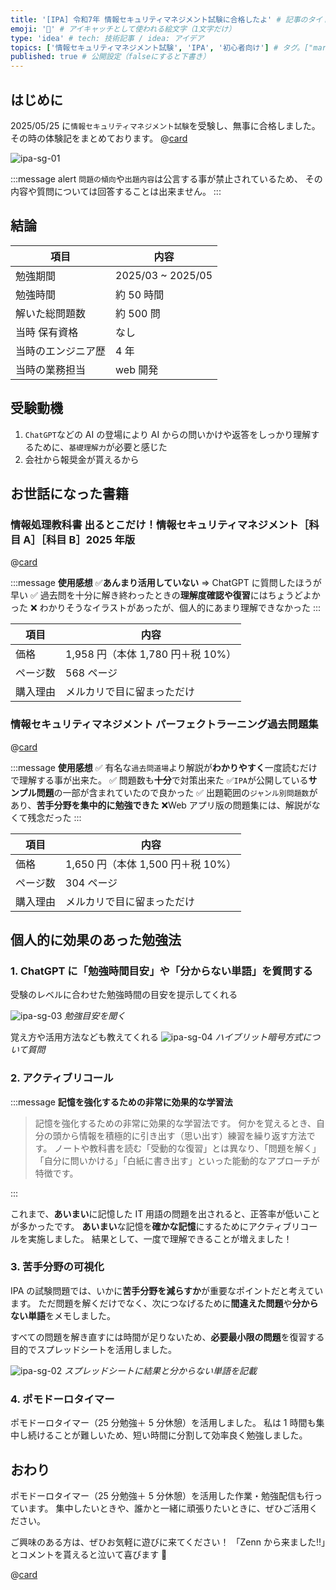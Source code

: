 ```yaml
---
title: '[IPA] 令和7年 情報セキュリティマネジメント試験に合格したよ' # 記事のタイトル
emoji: '💯' # アイキャッチとして使われる絵文字（1文字だけ）
type: 'idea' # tech: 技術記事 / idea: アイデア
topics: ['情報セキュリティマネジメント試験', 'IPA', '初心者向け'] # タグ。["markdown", "rust", "aws"]のように指定する
published: true # 公開設定（falseにすると下書き）
---
```


## はじめに

2025/05/25 に`情報セキュリティマネジメント試験`を受験し、無事に合格しました。
その時の体験記をまとめております。
@[card](https://www.ipa.go.jp/shiken/kubun/sg.html)

![ipa-sg-01](/images/articles/ipa-information-security-management-examination/ipa-sg-01.png)

:::message alert
`問題の傾向`や`出題内容`は公言する事が禁止されているため、
その内容や質問については回答することは出来ません。
:::

## 結論

| 項目               | 内容              |
| ------------------ | ----------------- |
| 勉強期間           | 2025/03 ~ 2025/05 |
| 勉強時間           | 約 50 時間        |
| 解いた総問題数     | 約 500 問         |
| 当時 保有資格      | なし              |
| 当時のエンジニア歴 | 4 年              |
| 当時の業務担当     | web 開発          |

## 受験動機

1. `ChatGPT`などの AI の登場により AI からの問いかけや返答をしっかり理解するために、`基礎理解力`が必要と感じた
2. 会社から報奨金が貰えるから

## お世話になった書籍

### 情報処理教科書 出るとこだけ！情報セキュリティマネジメント［科目 A］［科目 B］2025 年版

@[card](https://www.shoeisha.co.jp/book/detail/9784798188874)

:::message
**使用感想**
✅**あんまり活用していない** ⇒ ChatGPT に質問したほうが早い
✅ 過去問を十分に解き終わったときの**理解度確認や復習**にはちょうどよかった
❌ わかりそうなイラストがあったが、個人的にあまり理解できなかった
:::

| 項目     | 内容                              |
| -------- | --------------------------------- |
| 価格     | 1,958 円（本体 1,780 円＋税 10%） |
| ページ数 | 568 ページ                        |
| 購入理由 | メルカリで目に留まっただけ        |

### 情報セキュリティマネジメント パーフェクトラーニング過去問題集

@[card](https://gihyo.jp/book/2024/978-4-297-14556-9)

:::message
**使用感想**
✅ 有名な`過去問道場`より解説が**わかりやすく**一度読むだけで理解する事が出来た。
✅ 問題数も**十分**で対策出来た
✅`IPA`が公開している**サンプル問題**の一部が含まれていたので良かった
✅ 出題範囲の`ジャンル別問題数`があり、**苦手分野を集中的に勉強できた**
❌Web アプリ版の問題集には、解説がなくて残念だった
:::

| 項目     | 内容                              |
| -------- | --------------------------------- |
| 価格     | 1,650 円（本体 1,500 円＋税 10%） |
| ページ数 | 304 ページ                        |
| 購入理由 | メルカリで目に留まっただけ        |

## 個人的に効果のあった勉強法

### 1. ChatGPT に「勉強時間目安」や「分からない単語」を質問する

受験のレベルに合わせた勉強時間の目安を提示してくれる

![ipa-sg-03](/images/articles/ipa-information-security-management-examination/ipa-sg-03.png)
_勉強目安を聞く_

覚え方や活用方法なども教えてくれる
![ipa-sg-04](/images/articles/ipa-information-security-management-examination/ipa-sg-04.png)
_ハイブリット暗号方式について質問_

### 2. アクティブリコール

:::message
**記憶を強化するための非常に効果的な学習法**

> 記憶を強化するための非常に効果的な学習法です。
> 何かを覚えるとき、自分の頭から情報を積極的に引き出す（思い出す）練習を繰り返す方法です。
> ノートや教科書を読む「受動的な復習」とは異なり、「問題を解く」「自分に問いかける」「白紙に書き出す」といった能動的なアプローチが特徴です。

:::

これまで、**あいまい**に記憶した IT 用語の問題を出されると、正答率が低いことが多かったです。
**あいまい**な記憶を**確かな記憶**にするためにアクティブリコールを実施しました。
結果として、一度で理解できることが増えました！

### 3. 苦手分野の可視化

IPA の試験問題では、いかに**苦手分野を減らすか**が重要なポイントだと考えています。
ただ問題を解くだけでなく、次につなげるために**間違えた問題**や**分からない単語**をメモしました。

すべての問題を解き直すには時間が足りないため、**必要最小限の問題**を復習する目的でスプレッドシートを活用しました。

![ipa-sg-02](/images/articles/ipa-information-security-management-examination/ipa-sg-02.png)
_スプレッドシートに結果と分からない単語を記載_

### 4. ポモドーロタイマー

ポモドーロタイマー（25 分勉強＋ 5 分休憩）を活用しました。
私は 1 時間も集中し続けることが難しいため、短い時間に分割して効率良く勉強しました。

## おわり

ポモドーロタイマー（25 分勉強＋ 5 分休憩）を活用した作業・勉強配信も行っています。
集中したいときや、誰かと一緒に頑張りたいときに、ぜひご活用ください。

ご興味のある方は、ぜひお気軽に遊びに来てください！
「Zenn から来ました!!」とコメントを貰えると泣いて喜びます 🤣

@[card](https://www.youtube.com/@aew2sbee)
